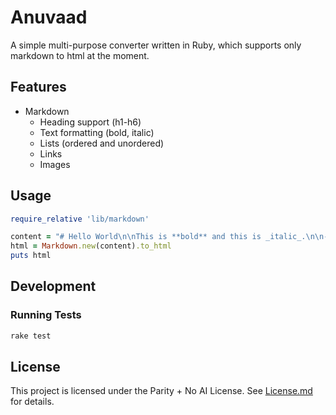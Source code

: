 # Anuvaad

A simple multi-purpose converter written in Ruby, which supports only markdown to html at the moment.

## Features
- Markdown
  - Heading support (h1-h6)
  - Text formatting (bold, italic)
  - Lists (ordered and unordered)
  - Links
  - Images

## Usage

```ruby
require_relative 'lib/markdown'

content = "# Hello World\n\nThis is **bold** and this is _italic_.\n\n- List item 1\n- List item 2"
html = Markdown.new(content).to_html
puts html
```

## Development

### Running Tests

```bash
rake test
```

## License

This project is licensed under the Parity + No AI License. See [License.md](License.md) for details.
